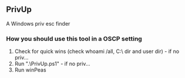 ## PrivUp

A Windows priv esc finder

### How you should use this tool in a OSCP setting
1) Check for quick wins (check whoami /all, C:\ dir and user dir) - if no priv...
2) Run ".\PrivUp.ps1" - if no priv...
3) Run winPeas